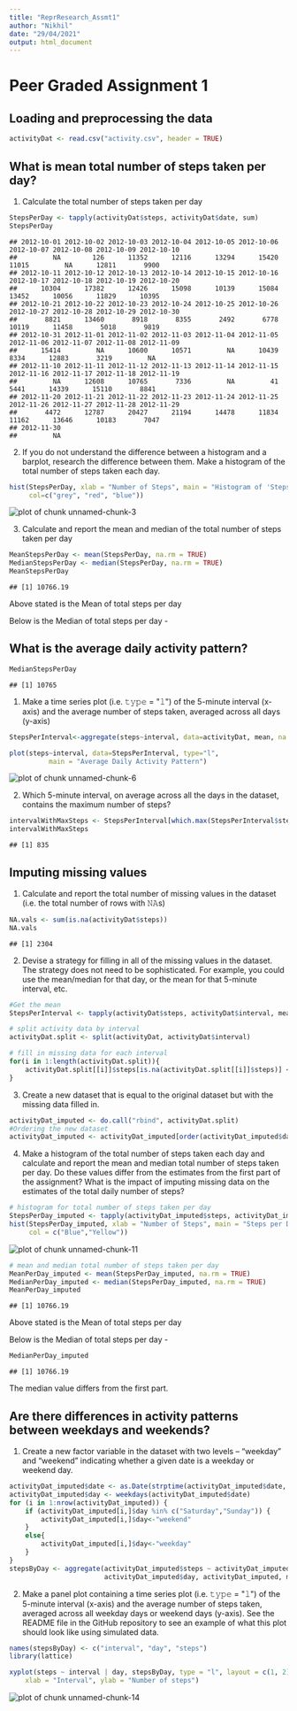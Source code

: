 ```yaml
---
title: "ReprResearch_Assmt1"
author: "Nikhil"
date: "29/04/2021"
output: html_document
---
```

Peer Graded Assignment 1
================================================================================




## Loading and preprocessing the data

```r
activityDat <- read.csv("activity.csv", header = TRUE)
```

## What is mean total number of steps taken per day?

1. Calculate the total number of steps taken per day


```r
StepsPerDay <- tapply(activityDat$steps, activityDat$date, sum)
StepsPerDay
```

```
## 2012-10-01 2012-10-02 2012-10-03 2012-10-04 2012-10-05 2012-10-06 2012-10-07 2012-10-08 2012-10-09 2012-10-10 
##         NA        126      11352      12116      13294      15420      11015         NA      12811       9900 
## 2012-10-11 2012-10-12 2012-10-13 2012-10-14 2012-10-15 2012-10-16 2012-10-17 2012-10-18 2012-10-19 2012-10-20 
##      10304      17382      12426      15098      10139      15084      13452      10056      11829      10395 
## 2012-10-21 2012-10-22 2012-10-23 2012-10-24 2012-10-25 2012-10-26 2012-10-27 2012-10-28 2012-10-29 2012-10-30 
##       8821      13460       8918       8355       2492       6778      10119      11458       5018       9819 
## 2012-10-31 2012-11-01 2012-11-02 2012-11-03 2012-11-04 2012-11-05 2012-11-06 2012-11-07 2012-11-08 2012-11-09 
##      15414         NA      10600      10571         NA      10439       8334      12883       3219         NA 
## 2012-11-10 2012-11-11 2012-11-12 2012-11-13 2012-11-14 2012-11-15 2012-11-16 2012-11-17 2012-11-18 2012-11-19 
##         NA      12608      10765       7336         NA         41       5441      14339      15110       8841 
## 2012-11-20 2012-11-21 2012-11-22 2012-11-23 2012-11-24 2012-11-25 2012-11-26 2012-11-27 2012-11-28 2012-11-29 
##       4472      12787      20427      21194      14478      11834      11162      13646      10183       7047 
## 2012-11-30 
##         NA
```

2. If you do not understand the difference between a histogram and a barplot, research the difference between them. Make a histogram of the total number of steps taken each day. 


```r
hist(StepsPerDay, xlab = "Number of Steps", main = "Histogram of 'Steps per Day'", 
     col=c("grey", "red", "blue"))
```

![plot of chunk unnamed-chunk-3](figure/unnamed-chunk-3-1.png)

3. Calculate and report the mean and median of the total number of steps taken per day

```r
MeanStepsPerDay <- mean(StepsPerDay, na.rm = TRUE)
MedianStepsPerDay <- median(StepsPerDay, na.rm = TRUE)
MeanStepsPerDay
```

```
## [1] 10766.19
```
Above stated is the Mean of total steps per day  

Below is the Median of total steps per day -  
## What is the average daily activity pattern?

```r
MedianStepsPerDay
```

```
## [1] 10765
```

1. Make a time series plot (i.e. 𝚝𝚢𝚙𝚎 = "𝚕") of the 5-minute interval (x-axis) and the average number of steps taken, averaged across all days (y-axis)
  

```r
StepsPerInterval<-aggregate(steps~interval, data=activityDat, mean, na.rm=TRUE)

plot(steps~interval, data=StepsPerInterval, type="l",
          main = "Average Daily Activity Pattern")
```

![plot of chunk unnamed-chunk-6](figure/unnamed-chunk-6-1.png)

2. Which 5-minute interval, on average across all the days in the dataset, contains the maximum number of steps?


```r
intervalWithMaxSteps <- StepsPerInterval[which.max(StepsPerInterval$steps),]$interval
intervalWithMaxSteps
```

```
## [1] 835
```

## Imputing missing values

1. Calculate and report the total number of missing values in the dataset (i.e. the total number of rows with 𝙽𝙰s)


```r
NA.vals <- sum(is.na(activityDat$steps))
NA.vals
```

```
## [1] 2304
```

2. Devise a strategy for filling in all of the missing values in the dataset. The strategy does not need to be sophisticated. For example, you could use the mean/median for that day, or the mean for that 5-minute interval, etc.


```r
#Get the mean
StepsPerInterval <- tapply(activityDat$steps, activityDat$interval, mean, na.rm = TRUE)

# split activity data by interval
activityDat.split <- split(activityDat, activityDat$interval)

# fill in missing data for each interval
for(i in 1:length(activityDat.split)){
    activityDat.split[[i]]$steps[is.na(activityDat.split[[i]]$steps)] <- StepsPerInterval[i]
}
```

3. Create a new dataset that is equal to the original dataset but with the missing data filled in.


```r
activityDat_imputed <- do.call("rbind", activityDat.split)
#Ordering the new dataset
activityDat_imputed <- activityDat_imputed[order(activityDat_imputed$date) ,]
```

4. Make a histogram of the total number of steps taken each day and calculate and report the mean and median total number of steps taken per day. Do these values differ from the estimates from the first part of the assignment? What is the impact of imputing missing data on the estimates of the total daily number of steps?


```r
# histogram for total number of steps taken per day
StepsPerDay_imputed <- tapply(activityDat_imputed$steps, activityDat_imputed$date, sum)
hist(StepsPerDay_imputed, xlab = "Number of Steps", main = "Steps per Day (With no NA Values)", 
     col = c("Blue","Yellow"))
```

![plot of chunk unnamed-chunk-11](figure/unnamed-chunk-11-1.png)

```r
# mean and median total number of steps taken per day
MeanPerDay_imputed <- mean(StepsPerDay_imputed, na.rm = TRUE)
MedianPerDay_imputed <- median(StepsPerDay_imputed, na.rm = TRUE)
MeanPerDay_imputed
```

```
## [1] 10766.19
```
Above stated is the Mean of total steps per day  

Below is the Median of total steps per day -  

```r
MedianPerDay_imputed
```

```
## [1] 10766.19
```
The median value differs from the first part.  

## Are there differences in activity patterns between weekdays and weekends?

1. Create a new factor variable in the dataset with two levels – “weekday” and “weekend” indicating whether a given date is a weekday or weekend day.


```r
activityDat_imputed$date <- as.Date(strptime(activityDat_imputed$date, format="%Y-%m-%d"))
activityDat_imputed$day <- weekdays(activityDat_imputed$date)
for (i in 1:nrow(activityDat_imputed)) {
    if (activityDat_imputed[i,]$day %in% c("Saturday","Sunday")) {
        activityDat_imputed[i,]$day<-"weekend"
    }
    else{
        activityDat_imputed[i,]$day<-"weekday"
    }
}
stepsByDay <- aggregate(activityDat_imputed$steps ~ activityDat_imputed$interval + 
                        activityDat_imputed$day, activityDat_imputed, mean)
```

2. Make a panel plot containing a time series plot (i.e. 𝚝𝚢𝚙𝚎 = "𝚕") of the 5-minute interval (x-axis) and the average number of steps taken, averaged across all weekday days or weekend days (y-axis). See the README file in the GitHub repository to see an example of what this plot should look like using simulated data.


```r
names(stepsByDay) <- c("interval", "day", "steps")
library(lattice)

xyplot(steps ~ interval | day, stepsByDay, type = "l", layout = c(1, 2), 
    xlab = "Interval", ylab = "Number of steps")
```

![plot of chunk unnamed-chunk-14](figure/unnamed-chunk-14-1.png)



